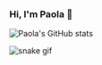 ### Hi, I'm Paola 👋

![Paola's GitHub stats](https://github-readme-stats.vercel.app/api?username=paolabc&show_icons=true&theme=radical)


![snake gif](https://github.com/YOUR_USERNAME/paolabc/blob/output/github-contribution-grid-snake.gif)
 
 
 
